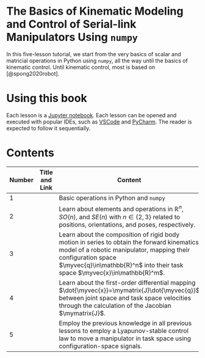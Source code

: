 # The Basics of Kinematic Modeling and Control of Serial-link Manipulators Using `numpy`

In this five-lesson tutorial, we start from the very basics of scalar and matricial operations in Python using `numpy`,
all the way until the basics of kinematic control. Until kinematic control, most is based on [@spong2020robot].

# Using this book

Each lesson is a [Jupyter notebook](https://jupyter-notebook.readthedocs.io/en/stable/notebook.html). Each lesson can be
opened and executed with popular IDEs, such as [VSCode](https://code.visualstudio.com) and [PyCharm](https://www.jetbrains.com/pycharm/).
The reader is expected to follow it sequentially.

# Contents


| Number | Title and Link               | Content                                                                                                                                                                                                                                    |
|--------|------------------------------|--------------------------------------------------------------------------------------------------------------------------------------------------------------------------------------------------------------------------------------------|
| 1      | [](./lesson1_tutorial.ipynb) | Basic operations in Python and `numpy`                                                                                                                                                                                                     |
| 2      | [](./lesson2_tutorial.ipynb) | Learn about elements and operations in $\mathbb{R}^n$, $SO(n)$, and $SE(n)$ with $n\in{\{2,3\}}$ related to positions, orientations, and poses, respectively.                                                                              |
| 3      | [](./lesson3_tutorial.ipynb) | Learn about the composition of rigid body motion in series to obtain the forward kinematics model of a robotic manipulator, mapping their configuration space $\myvec{q}\in\mathbb{R}^n$ into their task space $\myvec{x}\in\mathbb{R}^m$. |
| 4      | [](./lesson4_tutorial.ipynb) | Learn about the first-order differential mapping $\dot{\myvec{x}}=\mymatrix{J}\dot{\myvec{q}}$ between joint space and task space velocities through the calculation of the Jacobian $\mymatrix{J}$.                                       |
| 5      | [](./lesson5_tutorial.ipynb) | Employ the previous knowledge in all previous lessons to employ a Lyapunov-stable control law to move a manipulator   in task space using configuration-space signals.                                                                     |